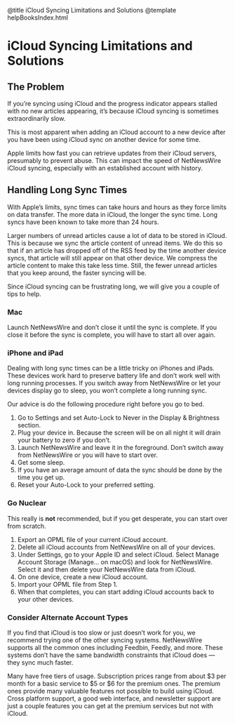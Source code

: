 @title iCloud Syncing Limitations and Solutions
@template helpBooksIndex.html

# iCloud Syncing Limitations and Solutions

## The Problem

If you’re syncing using iCloud and the progress indicator appears stalled with no new articles appearing, it’s because iCloud syncing is sometimes extraordinarily slow.

This is most apparent when adding an iCloud account to a new device after you have been using iCloud sync on another device for some time.

Apple limits how fast you can retrieve updates from their iCloud servers, presumably to prevent abuse. This can impact the speed of NetNewsWire iCloud syncing, especially with an established account with history.

## Handling Long Sync Times

With Apple’s limits, sync times can take hours and hours as they force limits on data transfer. The more data in iCloud, the longer the sync time. Long syncs have been known to take more than 24 hours.

Larger numbers of unread articles cause a lot of data to be stored in iCloud. This is because we sync the article content of unread items. We do this so that if an article has dropped off of the RSS feed by the time another device syncs, that article will still appear on that other device. We compress the article content to make this take less time. Still, the fewer unread articles that you keep around, the faster syncing will be.

Since iCloud syncing can be frustrating long, we will give you a couple of tips to help.

### Mac

Launch NetNewsWire and don’t close it until the sync is complete. If you close it before the sync is complete, you will have to start all over again.

### iPhone and iPad

Dealing with long sync times can be a little tricky on iPhones and iPads. These devices work hard to preserve battery life and don’t work well with long running processes. If you switch away from NetNewsWire or let your devices display go to sleep, you won’t complete a long running sync.

Our advice is do the following procedure right before you go to bed.

1. Go to Settings and set Auto-Lock to Never in the Display & Brightness section.
2. Plug your device in. Because the screen will be on all night it will drain your battery to zero if you don’t.
3. Launch NetNewsWire and leave it in the foreground. Don’t switch away from NetNewsWire or you will have to start over.
4. Get some sleep.
5. If you have an average amount of data the sync should be done by the time you get up.
6. Reset your Auto-Lock to your preferred setting.

### Go Nuclear

This really is **not** recommended, but if you get desperate, you can start over from scratch.

1. Export an OPML file of your current iCloud account.
2. Delete all iCloud accounts from NetNewsWire on all of your devices.
3. Under Settings, go to your Apple ID and select iCloud. Select Manage Account Storage (Manage... on macOS) and look for
NetNewsWire. Select it and then delete your NetNewsWire data from iCloud.
4. On one device, create a new iCloud account.
5. Import your OPML file from Step 1.
6. When that completes, you can start adding iCloud accounts back to your other devices.

### Consider Alternate Account Types

If you find that iCloud is too slow or just doesn’t work for you, we recommend trying one of the other syncing systems. NetNewsWire supports all the common ones including Feedbin, Feedly, and more. These systems don’t have the same bandwidth constraints that iCloud does — they sync much faster.

Many have free tiers of usage. Subscription prices range from about $3 per month for a basic service to $5 or $6 for the premium ones. The premium ones provide many valuable features not possible to build using iCloud. Cross platform support, a good web interface, and newsletter support are just a couple features you can get at the premium services but not with iCloud.
